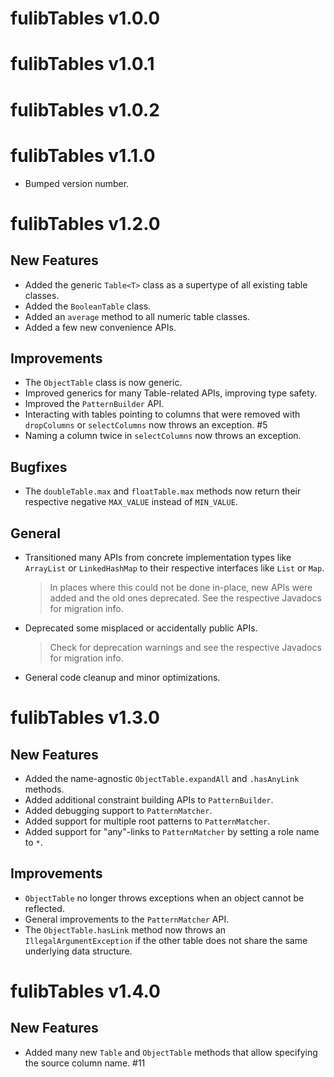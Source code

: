 # fulibTables v1.0.0

# fulibTables v1.0.1

# fulibTables v1.0.2

# fulibTables v1.1.0

* Bumped version number.

# fulibTables v1.2.0

## New Features

+ Added the generic `Table<T>` class as a supertype of all existing table classes.
+ Added the `BooleanTable` class.
+ Added an `average` method to all numeric table classes.
+ Added a few new convenience APIs.

## Improvements

* The `ObjectTable` class is now generic.
* Improved generics for many Table-related APIs, improving type safety.
* Improved the `PatternBuilder` API.
* Interacting with tables pointing to columns that were removed with `dropColumns` or `selectColumns` now throws an exception. #5
* Naming a column twice in `selectColumns` now throws an exception.

## Bugfixes

* The `doubleTable.max` and `floatTable.max` methods now return their respective negative `MAX_VALUE` instead of `MIN_VALUE`.

## General

* Transitioned many APIs from concrete implementation types like `ArrayList` or `LinkedHashMap` to their respective 
  interfaces like `List` or `Map`.
  > In places where this could not be done in-place, new APIs were added and the old ones deprecated.
  > See the respective Javadocs for migration info.
* Deprecated some misplaced or accidentally public APIs.
  > Check for deprecation warnings and see the respective Javadocs for migration info.
* General code cleanup and minor optimizations.

# fulibTables v1.3.0

## New Features

+ Added the name-agnostic `ObjectTable.expandAll` and `.hasAnyLink` methods.
+ Added additional constraint building APIs to `PatternBuilder`.
+ Added debugging support to `PatternMatcher`.
+ Added support for multiple root patterns to `PatternMatcher`.
+ Added support for "any"-links to `PatternMatcher` by setting a role name to `*`.

## Improvements

* `ObjectTable` no longer throws exceptions when an object cannot be reflected.
* General improvements to the `PatternMatcher` API.
* The `ObjectTable.hasLink` method now throws an `IllegalArgumentException` if the other table does not share the same underlying data structure.

# fulibTables v1.4.0

## New Features

+ Added many new `Table` and `ObjectTable` methods that allow specifying the source column name. #11

